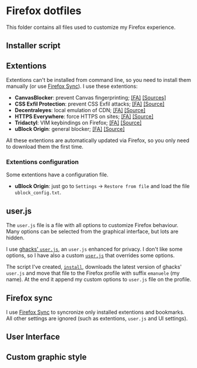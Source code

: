 # Firefox dotfiles

This folder contains all files used to customize my Firefox experience.

## Installer script

## Extentions

Extentions can't be installed from command line, so you need to install them
manually (or use [Firefox Sync][0]). I use these extentions:

* **CanvasBlocker**: prevent Canvas fingerprinting; [[FA]][1] [[Sources]][2]
* **CSS Exfil Protection**: prevent CSS Exfil attacks; [[FA]][3] [[Source]][4]
* **Decentraleyes**: local emulation of CDN; [[FA]][5] [[Source]][6]
* **HTTPS Everywhere**: force HTTPS on sites; [[FA]][7] [[Source]][8]
* **Tridactyl**: VIM keybindings on Firefox; [[FA]][9] [[Source]][10]
* **uBlock Origin**: general blocker; [[FA]][11] [[Source]][12]

All these extentions are automatically updated via Firefox, so you only need to
download them the first time.

### Extentions configuration

Some extentions have a configuration file.

* **uBlock Origin**: just go to `Settings` -> `Restore from file` and load the
  file `ublock_config.txt`.

## user.js

The `user.js` file is a file with all options to customize Firefox behaviour.
Many options can be selected from the graphical interface, but lots are hidden.

I use [ghacks' `user.js`][13], an `user.js` enhanced for privacy. I don't like
some options, so I have also a custom [`user.js`][14] that overrides some
options.

The script I've created, [`install`][15], downloads the latest version of
ghacks' `user.js` and move that file to the Firefox profile with suffix
`emanuele` (my name). At the end it append my custom options to `user.js` file
on the profile.

## Firefox sync

I use [Firefox Sync][0] to syncronize only installed extentions and bookmarks.
All other settings are ignored (such as extentions, `user.js` and UI settings).

## User Interface

## Custom graphic style


[0]: https://www.mozilla.org/en-US/firefox/features/sync/
[1]: https://addons.mozilla.org/en-US/firefox/addon/canvasblocker/
[2]: https://github.com/kkapsner/CanvasBlocker
[3]: https://addons.mozilla.org/en-US/firefox/addon/css-exfil-protection/
[4]: https://github.com/mlgualtieri/CSS-Exfil-Protection
[5]: https://addons.mozilla.org/en-US/firefox/addon/decentraleyes/
[6]: https://git.synz.io/Synzvato/decentraleyes
[7]: https://addons.mozilla.org/en-US/firefox/addon/https-everywhere/
[8]: https://github.com/EFForg/https-everywhere
[9]: https://addons.mozilla.org/en-US/firefox/addon/https-everywhere/
[10]: https://github.com/cmcaine/tridactyl
[11]: https://addons.mozilla.org/en-US/firefox/addon/ublock-origin/
[12]: https://github.com/gorhill/uBlock
[13]: https://github.com/ghacksuserjs/ghacks-user.js
[14]: user.js
[15]: install
